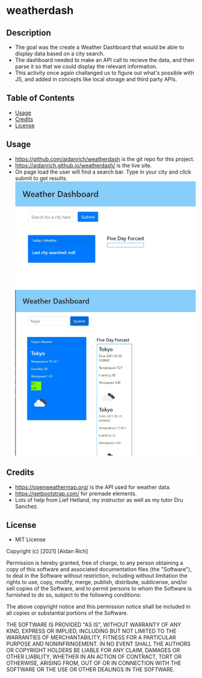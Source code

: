 # weatherdash

## Description

- The goal was the create a Weather Dashboard that would be able to display data based on a city search.
- The dashboard needed to make an API call to recieve the data, and then parse it so that we could display the relevant information.
- This activity once again challanged us to figure out what's possible with JS, and added in concepts like local storage and third party APIs.
## Table of Contents
- [Usage](#usage)
- [Credits](#credits)
- [License](#license)
## Usage
- https://github.com/aidanrich/weatherdash is the git repo for this project.
- https://aidanrich.github.io/weatherdash/ is the live site.
- On page load the user will find a search bar. Type in your city and click submit to get results.
![Before search.](https://github.com/aidanrich/weatherdash/blob/main/assets/images/weather1.JPG)
![After search.](./assets/images/weather2.jpg)
## Credits
-  https://openweathermap.org/ is the API used for weather data.
- https://getbootstrap.com/ for premade elements.
- Lots of help from Lief Hetland, my instructor as well as my tutor Dru Sanchez.

## License
- MIT License

Copyright (c) [2021] [Aidan Rich]

Permission is hereby granted, free of charge, to any person obtaining a copy
of this software and associated documentation files (the "Software"), to deal in the Software without restriction, including without limitation the rights to use, copy, modify, merge, publish, distribute, sublicense, and/or sell copies of the Software, and to permit persons to whom the Software is
furnished to do so, subject to the following conditions:

The above copyright notice and this permission notice shall be included in all copies or substantial portions of the Software.

THE SOFTWARE IS PROVIDED "AS IS", WITHOUT WARRANTY OF ANY KIND, EXPRESS OR
IMPLIED, INCLUDING BUT NOT LIMITED TO THE WARRANTIES OF MERCHANTABILITY,
FITNESS FOR A PARTICULAR PURPOSE AND NONINFRINGEMENT. IN NO EVENT SHALL THE
AUTHORS OR COPYRIGHT HOLDERS BE LIABLE FOR ANY CLAIM, DAMAGES OR OTHER
LIABILITY, WHETHER IN AN ACTION OF CONTRACT, TORT OR OTHERWISE, ARISING FROM, OUT OF OR IN CONNECTION WITH THE SOFTWARE OR THE USE OR OTHER DEALINGS IN THE SOFTWARE.
